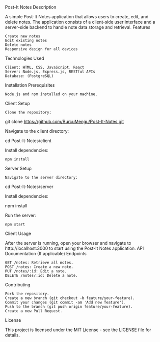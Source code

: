 Post-It Notes
Description

A simple Post-It Notes application that allows users to create, edit, and delete notes. The application consists of a client-side user interface and a server-side backend to handle note data storage and retrieval.
Features

    Create new notes
    Edit existing notes
    Delete notes
    Responsive design for all devices

Technologies Used

    Client: HTML, CSS, JavaScript, React
    Server: Node.js, Express.js, RESTful APIs
    Database: (PostgreSQL)

Installation
Prerequisites

    Node.js and npm installed on your machine.

Client Setup

    Clone the repository:

git clone https://github.com/BurcuMengu/Post-It-Notes.git

Navigate to the client directory:

cd Post-It-Notes/client

Install dependencies:

    npm install

Server Setup

    Navigate to the server directory:

cd Post-It-Notes/server

Install dependencies:

npm install

Run the server:

    npm start

Client Usage

After the server is running, open your browser and navigate to http://localhost:3000 to start using the Post-It Notes application.
API Documentation (If applicable)
Endpoints

    GET /notes: Retrieve all notes.
    POST /notes: Create a new note.
    PUT /notes/:id: Edit a note.
    DELETE /notes/:id: Delete a note.

Contributing

    Fork the repository.
    Create a new branch (git checkout -b feature/your-feature).
    Commit your changes (git commit -am 'Add new feature').
    Push to the branch (git push origin feature/your-feature).
    Create a new Pull Request.


License

This project is licensed under the MIT License - see the LICENSE file for details.
